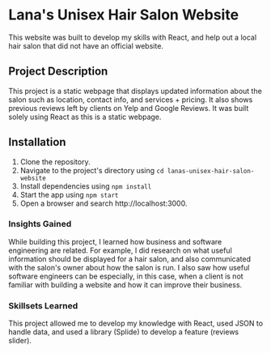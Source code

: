 # Lana's Unisex Hair Salon Website
This website was built to develop my skills with React, and help out a local hair salon that did not have an official website.

## Project Description
This project is a static webpage that displays updated information about the salon such as location, contact info, and services + pricing. It also shows previous reviews left by clients on Yelp and Google Reviews. It was built solely using React as this is a static webpage.

## Installation
1. Clone the repository.
2. Navigate to the project's directory using ``` cd lanas-unisex-hair-salon-website ```
3. Install dependencies using ```
                              npm install
                              ```
4. Start the app using ```
                       npm start
                       ```
5. Open a browser and search http://localhost:3000.

### Insights Gained
While building this project, I learned how business and software engineering are related. For example, I did research on what useful information should be displayed for a hair salon, and also communicated with the salon's owner about how the salon is run. I also saw how useful software engineers can be especially, in this case, when a client is not familiar with building a website and how it can improve their business.

### Skillsets Learned 
This project allowed me to develop my knowledge with React, used JSON to handle data, and used a library (Splide) to develop a feature (reviews slider).
